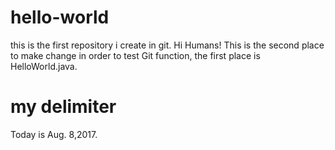 # hello-world
this is the first repository i create in git.
Hi Humans!
This is the second place to make change in order to test Git function, the first place is HelloWorld.java.
# my delimiter ###
Today is Aug. 8,2017.

